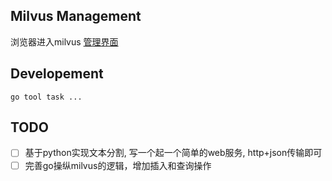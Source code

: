 ## Milvus Management

浏览器进入milvus [管理界面](http://localhost:9091/webui)

## Developement

```shell
go tool task ...
```

## TODO

- [ ] 基于python实现文本分割, 写一个起一个简单的web服务, http+json传输即可
- [ ] 完善go操纵milvus的逻辑，增加插入和查询操作

